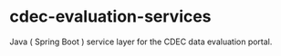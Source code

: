 # cdec-evaluation-services

Java ( Spring Boot ) service layer for the CDEC data evaluation portal.
